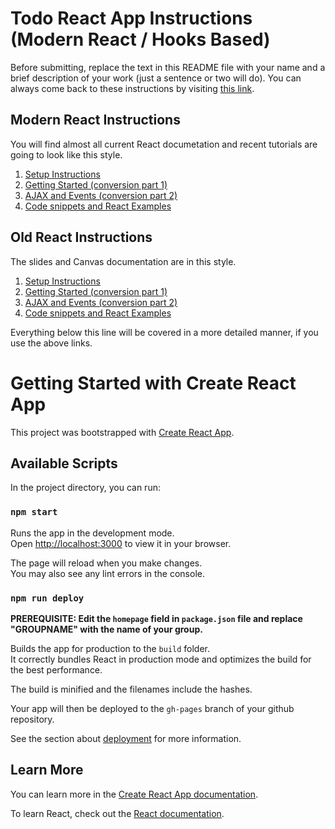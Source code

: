 # Todo React App Instructions (Modern React / Hooks Based)

Before submitting, replace the text in this README file with your name and a brief description of your work (just a sentence or two will do). You can always come back to these instructions by visiting [this link](https://github.com/cse204-2024/react-starter-code/blob/460dc656585c269f8facdd163023c95cd25470f1/README.md).

## Modern React Instructions
You will find almost all current React documetation and recent tutorials are going to look like this style.

1. [Setup Instructions](./todo_documentation/todo_setup_instructions.md)
2. [Getting Started (conversion part 1)](./todo_documentation/todo_getting_started.md)
3. [AJAX and Events (conversion part 2)](./todo_documentation/todo_ajax_and_events.md)
4. [Code snippets and React Examples](./todo_documentation/todo_snippets.md)

## Old React Instructions
The slides and Canvas documentation are in this style.
1. [Setup Instructions](https://gist.github.com/britton-clapp/904cf0750aa214aaacb5ce73ba1fbeaa)
2. [Getting Started (conversion part 1)](https://gist.github.com/kraigh/b3258935d243c718577b0b38c8450da8)
3. [AJAX and Events (conversion part 2)](https://gist.github.com/kraigh/515d8b90625a289c7fac1b8f6a713464)
4. [Code snippets and React Examples](https://gist.github.com/kraigh/fb524c6db6cce065c2ba344724d3c993)


Everything below this line will be covered in a more detailed manner,
if you use the above links.

# Getting Started with Create React App

This project was bootstrapped with [Create React App](https://github.com/facebook/create-react-app).

## Available Scripts

In the project directory, you can run:

### `npm start`

Runs the app in the development mode.\
Open [http://localhost:3000](http://localhost:3000) to view it in your browser.

The page will reload when you make changes.\
You may also see any lint errors in the console.

### `npm run deploy`

**PREREQUISITE: Edit the `homepage` field in `package.json` file and replace "GROUPNAME" with the name of your group.**

Builds the app for production to the `build` folder.<br>
It correctly bundles React in production mode and optimizes the build for the best performance.

The build is minified and the filenames include the hashes.<br>

Your app will then be deployed to the `gh-pages` branch of your github repository.

See the section about [deployment](https://facebook.github.io/create-react-app/docs/deployment) for more information.

## Learn More

You can learn more in the [Create React App documentation](https://facebook.github.io/create-react-app/docs/getting-started).

To learn React, check out the [React documentation](https://reactjs.org/).
